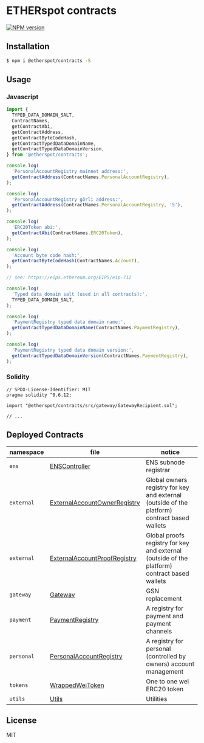 # ETHERspot contracts

[![NPM version][npm-image]][npm-url]

## Installation

```bash
$ npm i @etherspot/contracts -S
```

## Usage

### Javascript

```javascript
import {
  TYPED_DATA_DOMAIN_SALT,
  ContractNames, 
  getContractAbi, 
  getContractAddress, 
  getContractByteCodeHash, 
  getContractTypedDataDomainName, 
  getContractTypedDataDomainVersion, 
} from '@etherspot/contracts'; 

console.log(
  'PersonalAccountRegistry mainnet address:', 
  getContractAddress(ContractNames.PersonalAccountRegistry),
);

console.log(
  'PersonalAccountRegistry görli address:', 
  getContractAddress(ContractNames.PersonalAccountRegistry, '5'),
);

console.log(
  'ERC20Token abi:', 
  getContractAbi(ContractNames.ERC20Token),
);

console.log(
  'Account byte code hash:',
  getContractByteCodeHash(ContractNames.Account),
);

// see: https://eips.ethereum.org/EIPS/eip-712

console.log(
  'Typed data domain salt (used in all contracts):',
  TYPED_DATA_DOMAIN_SALT,
);

console.log(
  'PaymentRegistry typed data domain name:',
  getContractTypedDataDomainName(ContractNames.PaymentRegistry),
);

console.log(
  'PaymentRegistry typed data domain version:',
  getContractTypedDataDomainVersion(ContractNames.PaymentRegistry),
);
```

### Solidity

```solidity
// SPDX-License-Identifier: MIT
pragma solidity ^0.6.12;

import "@etherspot/contracts/src/gateway/GatewayRecipient.sol";

// ...

```

## Deployed Contracts

| namespace | file | notice |
| --- | --- | --- |
| `ens` | [ENSController](./src/ens/ENSController.sol) | ENS subnode registrar |
| `external` | [ExternalAccountOwnerRegistry](./src/external/ExternalAccountOwnerRegistry.sol) | Global owners registry for key and external (outside of the platform) contract based wallets |
| `external` | [ExternalAccountProofRegistry](./src/external/ExternalAccountProofRegistry.sol) | Global proofs registry for key and external (outside of the platform) contract based wallets |
| `gateway` | [Gateway](./src/gateway/Gateway.sol) | GSN replacement |
| `payment` | [PaymentRegistry](./src/payment/PaymentRegistry.sol) | A registry for payment and payment channels |
| `personal` | [PersonalAccountRegistry](./src/personal/PersonalAccountRegistry.sol) | A registry for personal (controlled by owners) account management |
| `tokens` | [WrappedWeiToken](./src/tokens/WrappedWeiToken.sol) | One to one wei ERC20 token |
| `utils` | [Utils](./src/utils/Utils.sol) | Utilities |


## License

MIT

[npm-image]: https://badge.fury.io/js/%40etherspot%2Fcontracts.svg
[npm-url]: https://npmjs.org/package/@etherspot/contracts

